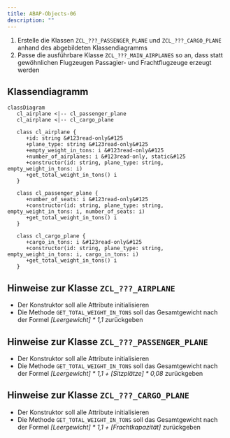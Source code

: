 ```yaml
---
title: ABAP-Objects-06
description: ""
---
```


1. Erstelle die Klassen `ZCL_???_PASSENGER_PLANE` und `ZCL_???_CARGO_PLANE` anhand des abgebildeten Klassendiagramms
2. Passe die ausführbare Klasse `ZCL_???_MAIN_AIRPLANES` so an, dass statt gewöhnlichen Flugzeugen Passagier- und Frachtflugzeuge erzeugt werden

## Klassendiagramm

```mermaid
classDiagram
   cl_airplane <|-- cl_passenger_plane
   cl_airplane <|-- cl_cargo_plane

   class cl_airplane {
      +id: string &#123read-only&#125
      +plane_type: string &#123read-only&#125
      +empty_weight_in_tons: i &#123read-only&#125
      +number_of_airplanes: i &#123read-only, static&#125
      +constructor(id: string, plane_type: string, empty_weight_in_tons: i)
      +get_total_weight_in_tons() i
   }

   class cl_passenger_plane {
      +number_of_seats: i &#123read-only&#125
      +constructor(id: string, plane_type: string, empty_weight_in_tons: i, number_of_seats: i)
      +get_total_weight_in_tons() i
   }

   class cl_cargo_plane {
      +cargo_in_tons: i &#123read-only&#125
      +constructor(id: string, plane_type: string, empty_weight_in_tons: i, cargo_in_tons: i)
      +get_total_weight_in_tons() i
   }
```

## Hinweise zur Klasse `ZCL_???_AIRPLANE`

- Der Konstruktor soll alle Attribute initialisieren
- Die Methode `GET_TOTAL_WEIGHT_IN_TONS` soll das Gesamtgewicht nach der Formel _[Leergewicht] * 1,1_ zurückgeben

## Hinweise zur Klasse `ZCL_???_PASSENGER_PLANE`

- Der Konstruktor soll alle Attribute initialisieren
- Die Methode `GET_TOTAL_WEIGHT_IN_TONS` soll das Gesamtgewicht nach der Formel _[Leergewicht] \* 1,1 + [Sitzplätze] \* 0,08_ zurückgeben

## Hinweise zur Klasse `ZCL_???_CARGO_PLANE`

- Der Konstruktor soll alle Attribute initialisieren
- Die Methode `GET_TOTAL_WEIGHT_IN_TONS` soll das Gesamtgewicht nach der Formel _[Leergewicht] * 1,1 + [Frachtkapazität]_ zurückgeben
